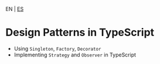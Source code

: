 <!-- MULTILANGUAJE MENU START -->
EN | [ES](https://lckpig.gitbook.io/es-practical-dev-handbook/typescript/object-oriented-programming/design-patterns.md)
<!-- MULTILANGUAJE MENU END -->

# Design Patterns in TypeScript

- Using `Singleton`, `Factory`, `Decorator`
- Implementing `Strategy` and `Observer` in TypeScript 